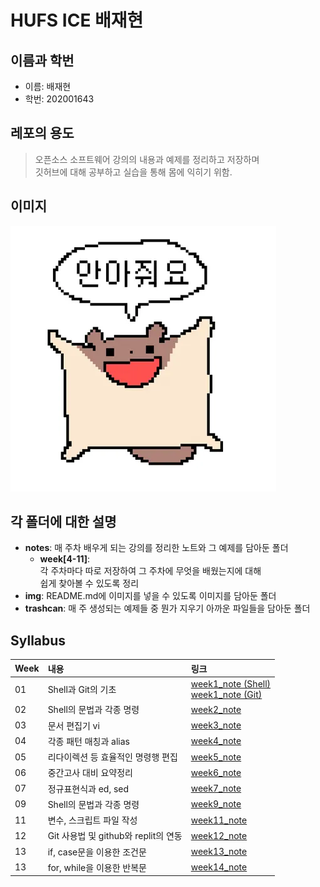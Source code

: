 # HUFS ICE 배재현

## 이름과 학번
- 이름: 배재현
- 학번: 202001643

## 레포의 용도
> 오픈소스 소프트웨어 강의의 내용과 예제를 정리하고 저장하며 <br>
> 깃허브에 대해 공부하고 실습을 통해 몸에 익히기 위함.

## 이미지
![Hug_Me](./img/HugMe.png)

## 각 폴더에 대한 설명
- **notes**: 매 주차 배우게 되는 강의를 정리한 노트와  그 예제를 담아둔 폴더
  - **week[4-11]**: <br>각 주차마다 따로 저장하여 그 주차에 무엇을 배웠는지에 대해<br>
  쉽게 찾아볼 수 있도록 정리
- **img**: README.md에 이미지를 넣을 수 있도록 이미지를 담아둔 폴더
- **trashcan**: 매 주 생성되는 예제들 중 뭔가 지우기 아까운 파일들을 담아둔 폴더

## Syllabus
|Week|내용|링크|
|:---|:---|:---|
|01|Shell과 Git의 기초|[week1_note (Shell)](./notes/week1/week1_note_Shell.txt) <br> [week1_note (Git)](./notes/week1/week1_note_Git.txt)|
|02|Shell의 문법과 각종 명령|[week2_note](./notes/week2/week2_note.txt)
|03|문서 편집기 vi|[week3_note](./notes/week3/week3_note.txt)
|04|각종 패턴 매칭과 alias|[week4_note](./notes/week4/week4_note.txt)
|05|리다이렉션 등 효율적인 명령행 편집|[week5_note](./notes/week5/week5_note.txt)
|06|중간고사 대비 요약정리|[week6_note](./notes/week6/week6_note.txt)
|07|정규표현식과 ed, sed|[week7_note](./notes/week7/week7_note.txt)
|09|Shell의 문법과 각종 명령|[week9_note](./notes/week9/week9_note.txt)
|11|변수, 스크립트 파일 작성|[week11_note](./notes/week11/week11_note.txt)
|12|Git 사용법 및 github와 replit의 연동|[week12_note](./notes/week12/week12_note.txt)
|13|if, case문을 이용한 조건문|[week13_note](./notes/week13/w13_note.md)
|13|for, while을 이용한 반복문|[week14_note](./notes/week14/w14_note.md)
  
